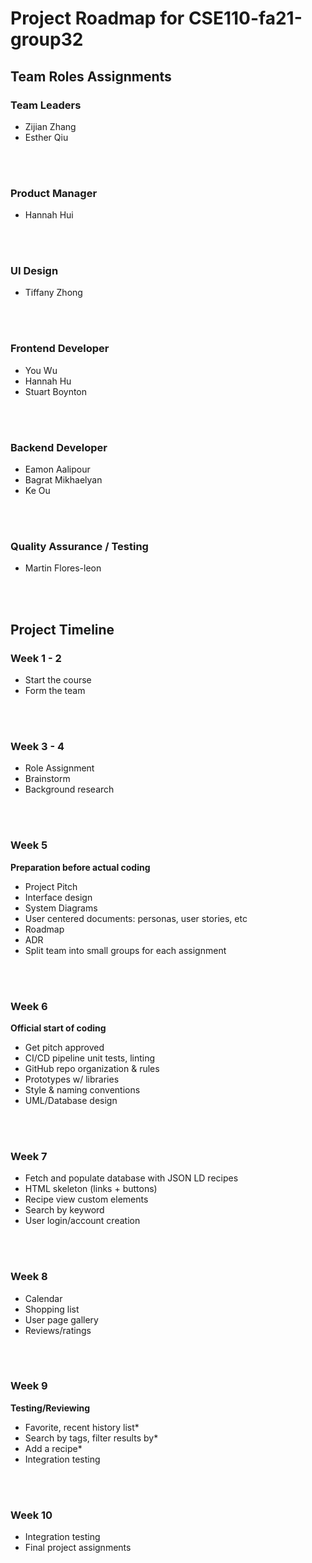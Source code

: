 # Project Roadmap for CSE110-fa21-group32 

## __Team Roles Assignments__
### __Team Leaders__
- Zijian Zhang
- Esther Qiu
<br>
<br>

### __Product Manager__
- Hannah Hui
<br>
<br>

### __UI Design__
- Tiffany Zhong
<br>
<br>

### __Frontend Developer__
- You Wu
- Hannah Hu
- Stuart Boynton
<br>
<br>

### __Backend Developer__
- Eamon Aalipour
- Bagrat Mikhaelyan
- Ke Ou
<br>
<br>

### __Quality Assurance / Testing__
- Martin Flores-leon


<br>
<br>

## __Project Timeline__

### __Week 1 - 2__
- Start the course
- Form the team

<br>
<br>

### __Week 3 - 4__
- Role Assignment
- Brainstorm
- Background research

<br>
<br>

### __Week 5__
__Preparation before actual coding__
- Project Pitch
- Interface design
- System Diagrams
- User centered documents: personas, user stories, etc
- Roadmap
- ADR
- Split team into small groups for each assignment

<br>
<br>

### __Week 6__
__Official start of coding__
- Get pitch approved
- CI/CD pipeline unit tests, linting
- GitHub repo organization & rules
- Prototypes w/ libraries
- Style & naming conventions
- UML/Database design

<br>
<br>

### __Week 7__
- Fetch and populate database with JSON LD recipes
- HTML skeleton (links + buttons)
- Recipe view custom elements
- Search by keyword
- User login/account creation

<br>
<br>

### __Week 8__
- Calendar
- Shopping list
- User page gallery
- Reviews/ratings

<br>
<br>

### __Week 9__
__Testing/Reviewing__
- Favorite, recent history list*
- Search by tags, filter results by*
- Add a recipe*
- Integration testing

<br>
<br>

### __Week 10__
- Integration testing
- Final project assignments
